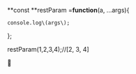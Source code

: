 **const **restParam =**function**\(a, ...args\){

    console.log\(args\);

};

restParam\(1,2,3,4\);//\[2, 3, 4\]

 

